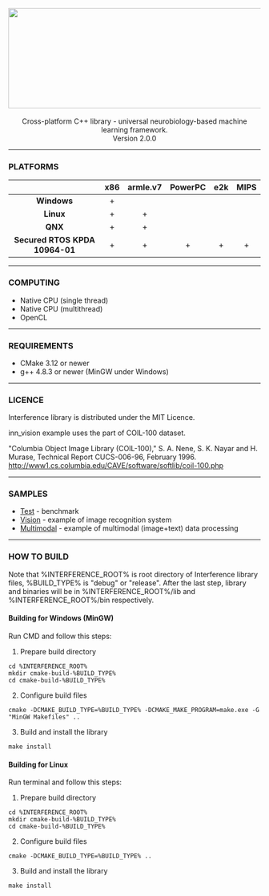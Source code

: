 <p align="center">
  <img width="750" height="200" src="https://nickware.group/repository/products/indk/logo.png"><br><br>
Cross-platform C++ library - universal neurobiology-based machine learning framework.<br>
Version 2.0.0
</p>


----------------------------------------------------------------
### PLATFORMS
|                                | x86 | armle.v7 | PowerPC | e2k | MIPS |
|:------------------------------:|:---:|:--------:|:-------:|:---:|:----:|
|          **Windows**           |  +  |          |         |     |      |
|           **Linux**            |  +  |    +     |         |     |      |
|            **QNX**             |  +  |    +     |         |     |      |
| **Secured RTOS KPDA 10964-01** |  +  |    +     |    +    |  +  |  +   |

----------------------------------------------------------------
### COMPUTING
- Native CPU (single thread)
- Native CPU (multithread)
- OpenCL

----------------------------------------------------------------
### REQUIREMENTS
- CMake 3.12 or newer
- g++ 4.8.3 or newer (MinGW under Windows)

----------------------------------------------------------------
### LICENCE
Interference library is distributed under the MIT Licence.

inn_vision example uses the part of COIL-100 dataset.

"Columbia Object Image Library (COIL-100)," S. A. Nene, S. K. Nayar and H. Murase, Technical Report CUCS-006-96, February 1996.
http://www1.cs.columbia.edu/CAVE/software/softlib/coil-100.php

----------------------------------------------------------------
### SAMPLES
- [Test](samples/test) - benchmark
- [Vision](samples/vision) - example of image recognition system
- [Multimodal](samples/multimodal) - example of multimodal (image+text) data processing

----------------------------------------------------------------
### HOW TO BUILD
Note that %INTERFERENCE_ROOT% is root directory of Interference library files, %BUILD_TYPE% is "debug" or "release". After the last step, library and binaries will be in %INTERFERENCE_ROOT%/lib and %INTERFERENCE_ROOT%/bin respectively.
#### Building for Windows (MinGW)
Run CMD and follow this steps:
1. Prepare build directory
```
cd %INTERFERENCE_ROOT%
mkdir cmake-build-%BUILD_TYPE%
cd cmake-build-%BUILD_TYPE%
```
2. Configure build files
```
cmake -DCMAKE_BUILD_TYPE=%BUILD_TYPE% -DCMAKE_MAKE_PROGRAM=make.exe -G "MinGW Makefiles" ..
```
3. Build and install the library
```
make install
```
#### Building for Linux
Run terminal and follow this steps:
1. Prepare build directory
```
cd %INTERFERENCE_ROOT%
mkdir cmake-build-%BUILD_TYPE%
cd cmake-build-%BUILD_TYPE%
```
2. Configure build files
```
cmake -DCMAKE_BUILD_TYPE=%BUILD_TYPE% ..
```
3. Build and install the library
```
make install
```

